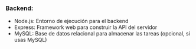 ### Backend:

- Node.js: Entorno de ejecución para el backend
- Express: Framework web para construir la API del servidor
- MySQL: Base de datos relacional para almacenar las tareas (opcional, si usas MySQL)
